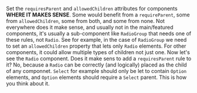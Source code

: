  Set the `requiresParent` and `allowedChildren` attributes for components **WHERE IT MAKES SENSE**. Some would benefit from a `requireParent`, some from `allowedChildren`, some from both, and some from none. Not everywhere does it make sense, and usually not in the main/featured components, it's usually a sub-component like `RadioGroup` that needs one of these rules, not `Radio`. See for example, in the case of `RadioGroup` we need to set an `allowedChildren` property that lets only `Radio` elements. For other components, it could allow multiple types of children not just one. Now let's see the `Radio` component. Does it make sens to add a `requiresParent` rule to it? No, because a `Radio` can be correctly (and logically) placed as the child of any componnet. `Select` for example should only be let to contain `Option` elements, and `Option` elements should require a `Select` parent. This is how you think about it.

